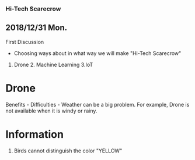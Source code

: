 ### Hi-Tech Scarecrow

## 2018/12/31 Mon.

First Discussion

- Choosing ways about in what way we will make "Hi-Tech Scarecrow"
1. Drone  2. Machine Learning 3.IoT

# Drone
  Benefits - 
  Difficulties - Weather can be a big problem. For example, Drone is not available when it is windy or rainy.
  
# Information
  1. Birds cannot distinguish the color "YELLOW"
